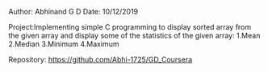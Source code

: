 Author: Abhinand G D
Date: 10/12/2019

Project:Implementing simple C programming to display sorted array 
		from the given array and display some of the statistics 
		of the given array:
		1.Mean
		2.Median
		3.Minimum
		4.Maximum

Repository: https://github.com/Abhi-1725/GD_Coursera

